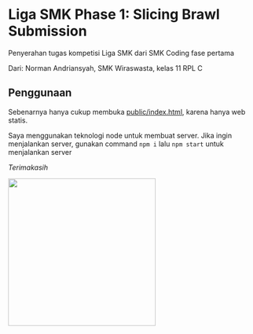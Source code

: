 # Liga SMK Phase 1: Slicing Brawl Submission

Penyerahan tugas kompetisi Liga SMK dari SMK Coding fase pertama

Dari: Norman Andriansyah, SMK Wiraswasta, kelas 11 RPL C

## Penggunaan

Sebenarnya hanya cukup membuka [public/index.html](./public/index.html), karena hanya web statis.

Saya menggunakan teknologi node untuk membuat server. Jika ingin menjalankan server, gunakan command `npm i` lalu `npm start` untuk menjalankan server

*Terimakasih*

<img src="https://media.tenor.com/vmvO7W2wvfAAAAAC/ena-dream-bbq.gif" width=300>